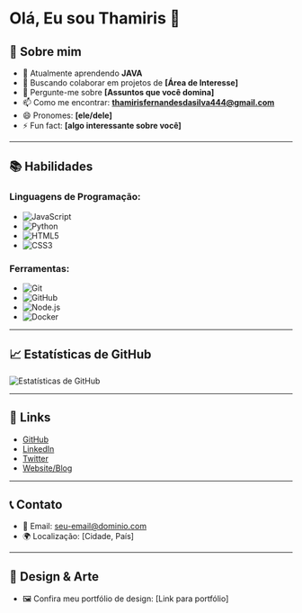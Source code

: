 # Olá, Eu sou Thamiris 👋

## 🚀 Sobre mim

- 🌱 Atualmente aprendendo **JAVA**
- 👯 Buscando colaborar em projetos de **[Área de Interesse]**
- 💬 Pergunte-me sobre **[Assuntos que você domina]**
- 📫 Como me encontrar: **thamirisfernandesdasilva444@gmail.com**
- 😄 Pronomes: **[ele/dele]**
- ⚡ Fun fact: **[algo interessante sobre você]**

---

## 📚 Habilidades

### Linguagens de Programação:

- ![JavaScript](https://img.shields.io/badge/-JavaScript-333333?style=flat&logo=javascript)
- ![Python](https://img.shields.io/badge/-Python-333333?style=flat&logo=python)
- ![HTML5](https://img.shields.io/badge/-HTML5-333333?style=flat&logo=html5)
- ![CSS3](https://img.shields.io/badge/-CSS3-333333?style=flat&logo=css3)
  
### Ferramentas:

- ![Git](https://img.shields.io/badge/-Git-333333?style=flat&logo=git)
- ![GitHub](https://img.shields.io/badge/-GitHub-333333?style=flat&logo=github)
- ![Node.js](https://img.shields.io/badge/-Node.js-333333?style=flat&logo=node.js)
- ![Docker](https://img.shields.io/badge/-Docker-333333?style=flat&logo=docker)

---

## 📈 Estatísticas de GitHub

![Estatísticas de GitHub](https://github-readme-stats.vercel.app/api?username=seu-usuario&show_icons=true&theme=radical)

---

## 🔗 Links

- [GitHub](https://github.com/seu-usuario)
- [LinkedIn](https://www.linkedin.com/in/seu-linkedin)
- [Twitter](https://twitter.com/seu-usuario)
- [Website/Blog](https://seu-website.com)

---

## 📞 Contato

- 📧 Email: [seu-email@dominio.com](mailto:seu-email@dominio.com)
- 🌍 Localização: [Cidade, País]

---

## 🎨 Design & Arte

- 🖼️ Confira meu portfólio de design: [Link para portfólio]
